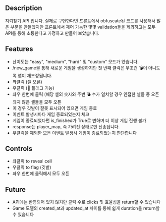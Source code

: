 
## Description
지뢰찾기 API 입니다. 실제로 구현한다면 프론트에서 obfuscate된 코드를 사용해서
많은 부분을 만들겠지만 프론트에서 제어 가능한 몇몇 validation들을 제외하고는 모두
API를 통해 소통한다고 가정하고 만들어 보았습니다.



## Features
* 난이도는 "easy", "medium", "hard" 및 "custom" 모드가 있습니다.
* /new_game을 통해 새로운 게임을 생성하지만 첫 번째 클릭은 무조건 💣이 아니도록 맵이 재조정됩니다.
* 좌클릭 (셀 오픈)
* 우클릭 (🚩 플래그 기능)
* 좌우 한번에 클릭 (해당 셀의 숫자와 주변 💣 수가 일치할 경우 인접한 셀들 중 오픈되지 않은 셀들을 모두 오픈
* 이 경우 깃발이 잘못 표시되어 있으면 게임 종료
* 이벤트 발생시마다 게임 종료되었는지 체크
* 게임이 종료되었다면 is_finished가 True로 변하며 더 이상 게임 진행 불가
* response는 player_map, 즉 가려진 상태로만 전송됩니다.
* 우클릭을 제외한 모든 이벤트 발생시 게임이 종료되었는지 판단합니다

## Controls
  
* 좌클릭 to reveal cell<br>
* 우클릭 to flag (깃발)
* 좌우 한번에 클릭해서 모두 오픈

## Future
* API에는 반영되어 있지 않지만 클릭 수로 clicks 및 효율성을 return할 수 있습니다
* Game 모델의 created_at과 updated_at 차이를 통해 쉽게 duration을 return할 수 있습니다
